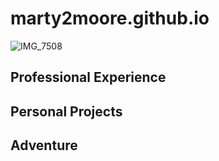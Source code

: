 # marty2moore.github.io

![IMG_7508](https://github.com/user-attachments/assets/f3a0a7b5-5727-4921-8c49-7c9d9c94f534)

## Professional Experience

## Personal Projects

## Adventure
